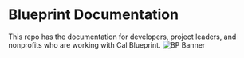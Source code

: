 Blueprint Documentation
====

This repo has the documentation for developers, project leaders, and nonprofits who are working with Cal Blueprint.
![BP Banner](https://raw.githubusercontent.com/calblueprint/calblueprint.org.old/master/app/assets/images/banner-facebook.png)
